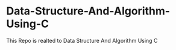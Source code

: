 # Data-Structure-And-Algorithm-Using-C
This Repo is realted to Data Structure And Algorithm Using C
